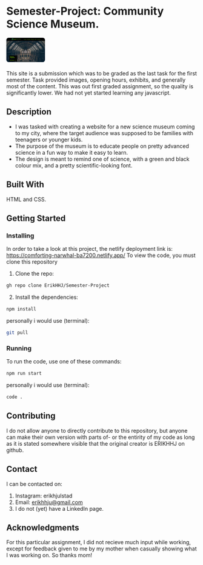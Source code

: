 # Semester-Project: Community Science Museum.
![image](./images/SmallImg.png)

This site is a submission which was to be graded as the last task for the first semester. Task provided images, opening hours, exhibits, and generally most of the content. This was out first graded assignment, so the quality is significantly lower. We had not yet started learning any javascript. 

## Description
- I was tasked with creating a website for a new science museum coming to my city, where the target audience was supposed to be families with teenagers or younger kids.
- The purpose of the museum is to educate people on pretty advanced science in a fun way to make it easy to learn. 
- The design is meant to remind one of science, with a green and black colour mix, and a pretty scientific-looking font. 

## Built With
HTML and CSS.

## Getting Started
### Installing
In order to take a look at this project, the netlify deployment link is: https://comforting-narwhal-ba7200.netlify.app/
To view the code, you must clone this repository

1. Clone the repo:
```bash
gh repo clone ErikHHJ/Semester-Project
```
2. Install the dependencies:
```bash
npm install
```
personally i would use (terminal):
```bash
git pull
```
### Running
To run the code, use one of these commands: 
```bash
npm run start
```
personally i would use (terminal): 
```bash
code .
```

## Contributing
I do not allow anyone to directly contribute to this repository, but anyone can make their own version with parts of- or the entirity of my code as long as it is stated somewhere visible that the original creator is ERIKHHJ on github. 

## Contact
I can be contacted on: 
1. Instagram: erikhjulstad
2. Email: erikhhju@gmail.com
3. I do not (yet) have a LinkedIn page. 


## Acknowledgments
For this particular assignment, I did not recieve much input while working, except for feedback given to me by my mother when casually showing what I was working on. So thanks mom!

